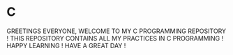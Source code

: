 # C
GREETINGS EVERYONE, WELCOME TO MY C PROGRAMMING REPOSITORY !
THIS REPOSITORY CONTAINS ALL MY PRACTICES IN C PROGRAMMING !
HAPPY LEARNING !
HAVE A GREAT DAY !
